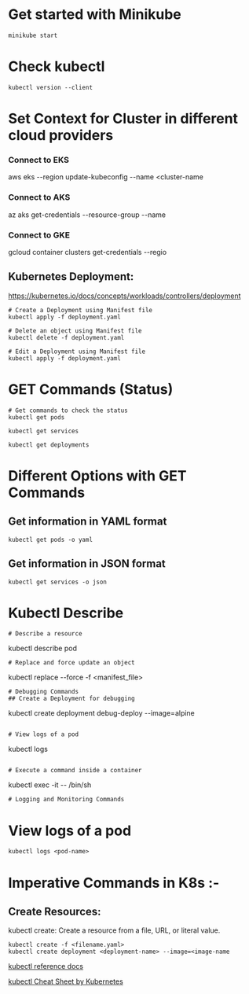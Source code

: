 
# Get started with Minikube
```
minikube start
```

# Check kubectl 
```
kubectl version --client
```
# Set Context for Cluster in different cloud providers
### Connect to EKS
aws eks --region <region> update-kubeconfig --name <cluster-name
### Connect to AKS
az aks get-credentials --resource-group <resource-group> --name 
### Connect to GKE
gcloud container clusters get-credentials <cluster-name> --regio

## Kubernetes Deployment: 
https://kubernetes.io/docs/concepts/workloads/controllers/deployment
```
# Create a Deployment using Manifest file
kubectl apply -f deployment.yaml

# Delete an object using Manifest file
kubectl delete -f deployment.yaml

# Edit a Deployment using Manifest file
kubectl apply -f deployment.yaml
```
# GET Commands (Status)
```
# Get commands to check the status
kubectl get pods

kubectl get services

kubectl get deployments
```
# Different Options with GET Commands
## Get information in YAML format
```
kubectl get pods -o yaml
```
## Get information in JSON format
```
kubectl get services -o json
```
# Kubectl Describe
```
# Describe a resource
```
kubectl describe pod <pod-name>
```
# Replace and force update an object
```
kubectl replace --force -f <manifest_file>
```
# Debugging Commands
## Create a Deployment for debugging
```
kubectl create deployment debug-deploy --image=alpine
```

# View logs of a pod
```
kubectl logs <pod-name>
```

# Execute a command inside a container
```
kubectl exec -it <pod-name> -- /bin/sh
```
# Logging and Monitoring Commands
```
# View logs of a pod
```
kubectl logs <pod-name>
```

#  Imperative Commands in K8s :-

## Create Resources:

kubectl create: Create a resource from a file, URL, or literal value.
```
kubectl create -f <filename.yaml>
kubectl create deployment <deployment-name> --image=<image-name
```


 [ kubectl reference  docs](https://kubernetes.io/docs/reference/generated/kubectl/kubectl-commands#-em-deployment-em-)

 [kubectl Cheat Sheet by Kubernetes](https://kubernetes.io/docs/reference/kubectl/cheatsheet/)


